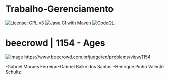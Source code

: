 # Trabalho-Gerenciamento
[![License: GPL v3](https://img.shields.io/badge/License-GPLv3-blue.svg)](https://www.gnu.org/licenses/gpl-3.0)
[![Java CI with Maven](https://github.com/GabrielBalke/Trabalho-Gerenciamento/actions/workflows/maven.yml/badge.svg?branch=main)](https://github.com/GabrielBalke/Trabalho-Gerenciamento/actions/workflows/maven.yml)
[![CodeQL](https://github.com/GabrielBalke/Trabalho-Gerenciamento/actions/workflows/codeql.yml/badge.svg?branch=main)](https://github.com/GabrielBalke/Trabalho-Gerenciamento/actions/workflows/codeql.yml)

<h1> beecrowd | 1154 - Ages </h1>

![image](https://user-images.githubusercontent.com/111667015/191653234-b095f0c8-cb0a-48a2-b970-8cc2b308510b.png)
https://www.beecrowd.com.br/judge/en/problems/view/1154

-Gabriel Moraes Ferreira
-Gabriel Balke dos Santos
-Henrique Pinho Valente Schultz
